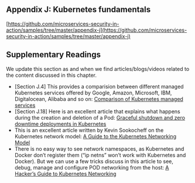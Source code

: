 ## Appendix J: Kubernetes fundamentals

[https://github.com/microservices-security-in-action/samples/tree/master/appendix-j](https://github.com/microservices-security-in-action/samples/tree/master/appendix-j)

## Supplementary Readings

We update this section as and when we find articles/blogs/videos related to the content discussed in this chapter.

* [Section J.4] This provides a comparision between different managed Kubernetes services offered by Google, Amazon, Microsoft, IBM, Digitalocean, Alibaba and so on: [Comparison of Kubernetes managed services](https://docs.google.com/spreadsheets/d/1RPpyDOLFmcgxMCpABDzrsBYWpPYCIBuvAoUQLwOGoQw/edit#gid=907731238)
* [Section J.18] Here is an excellent article that explains what happens during the creation and deletion of a Pod: [Graceful shutdown and zero downtime deployments in Kubernetes](https://learnk8s.io/graceful-shutdown)
* This is an excellent article written by Kevin Sookocheff on the Kubernetes network model: [A Guide to the Kubernetes Networking Model](https://sookocheff.com/post/kubernetes/understanding-kubernetes-networking-model/)
* There is no easy way to see network namespaces, as Kubernetes and Docker don’t register them (“ip netns” won’t work with Kubernetes and Docker). But we can use a few tricks discuss in this article to see, debug, manage and configure POD networking from the host: [A Hacker’s Guide to Kubernetes Networking](https://thenewstack.io/hackers-guide-kubernetes-networking/)

